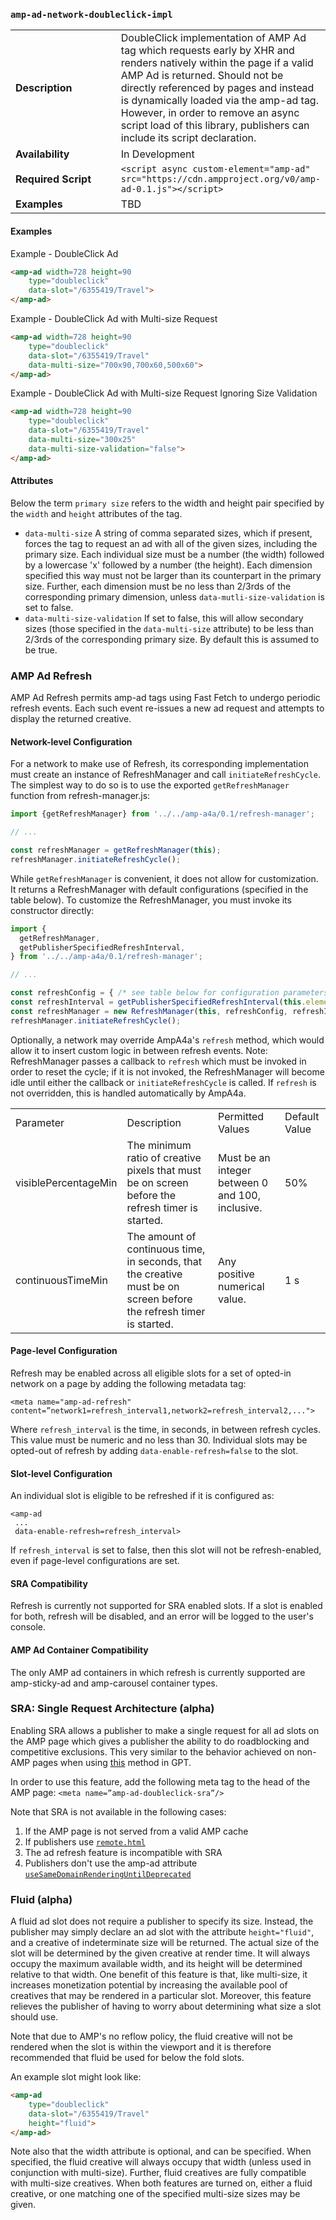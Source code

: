 <!---
Copyright 2016 The AMP HTML Authors. All Rights Reserved.

Licensed under the Apache License, Version 2.0 (the "License");
you may not use this file except in compliance with the License.
You may obtain a copy of the License at

      http://www.apache.org/licenses/LICENSE-2.0

Unless required by applicable law or agreed to in writing, software
distributed under the License is distributed on an "AS-IS" BASIS,
WITHOUT WARRANTIES OR CONDITIONS OF ANY KIND, either express or implied.
See the License for the specific language governing permissions and
limitations under the License.
-->

### <a name="amp-ad-network-doubleclick-impl"></a> `amp-ad-network-doubleclick-impl`

<table>
  <tr>
    <td width="40%"><strong>Description</strong></td>
    <td>DoubleClick implementation of AMP Ad tag which requests early by XHR and
    renders natively within the page if a valid AMP Ad is returned.  Should
    not be directly referenced by pages and instead is dynamically loaded
    via the amp-ad tag.  However, in order to remove an async script load
    of this library, publishers can include its script declaration.</td>
  </tr>
  <tr>
    <td width="40%"><strong>Availability</strong></td>
    <td>In Development</td>
  </tr>
  <tr>
    <td width="40%"><strong>Required Script</strong></td>
    <td><code>&lt;script async custom-element="amp-ad" src="https://cdn.ampproject.org/v0/amp-ad-0.1.js">&lt;/script></code></td>
  </tr>
  <tr>
    <td width="40%"><strong>Examples</strong></td>
    <td>TBD</td>
  </tr>
</table>

#### Examples
Example - DoubleClick Ad
```html
<amp-ad width=728 height=90
    type="doubleclick"
    data-slot="/6355419/Travel">
</amp-ad>
```

Example - DoubleClick Ad with Multi-size Request
```html
<amp-ad width=728 height=90
    type="doubleclick"
    data-slot="/6355419/Travel"
    data-multi-size="700x90,700x60,500x60">
</amp-ad>
```

Example - DoubleClick Ad with Multi-size Request Ignoring Size Validation
```html
<amp-ad width=728 height=90
    type="doubleclick"
    data-slot="/6355419/Travel"
    data-multi-size="300x25"
    data-multi-size-validation="false">
</amp-ad>
```

#### Attributes
Below the term `primary size` refers to the width and height pair specified by the `width` and `height` attributes of the tag.
- `data-multi-size` A string of comma separated sizes, which if present, forces the tag to request an ad with all of the given sizes, including the primary size. Each individual size must be a number (the width) followed by a lowercase 'x' followed by a number (the height). Each dimension specified this way must not be larger than its counterpart in the primary size. Further, each dimension must be no less than 2/3rds of the corresponding primary dimension, unless `data-mutli-size-validation` is set to false.
- `data-multi-size-validation` If set to false, this will allow secondary sizes (those specified in the `data-multi-size` attribute) to be less than 2/3rds of the corresponding primary size. By default this is assumed to be true.

### AMP Ad Refresh

AMP Ad Refresh permits amp-ad tags using Fast Fetch to undergo periodic refresh events. Each such event re-issues a new ad request and attempts to display the returned creative.

#### Network-level Configuration

For a network to make use of Refresh, its corresponding implementation must create an instance of RefreshManager and call
`initiateRefreshCycle`. The simplest way to do so is to use the exported `getRefreshManager` function from refresh-manager.js:

```javascript
import {getRefreshManager} from '../../amp-a4a/0.1/refresh-manager';

// ...

const refreshManager = getRefreshManager(this);
refreshManager.initiateRefreshCycle();
```

While `getRefreshManager` is convenient, it does not allow for customization. It returns a RefreshManager with default configurations (specified in the table below). To customize the RefreshManager, you must invoke its constructor directly:

```javascript
import {
  getRefreshManager,
  getPublisherSpecifiedRefreshInterval,
} from '../../amp-a4a/0.1/refresh-manager';

// ...

const refreshConfig = { /* see table below for configuration parameters */ };
const refreshInterval = getPublisherSpecifiedRefreshInterval(this.element, this.win);
const refreshManager = new RefreshManager(this, refreshConfig, refreshInterval);
refreshManager.initiateRefreshCycle();
```

Optionally, a network may override AmpA4a's `refresh` method, which would allow it to insert custom logic in between refresh events. Note: RefreshManager passes a callback to `refresh` which must be invoked in order to reset the cycle; if it is not invoked, the RefreshManager will become idle until either the callback or `initiateRefreshCycle` is called. If `refresh` is not overridden, this is handled automatically by AmpA4a.

<table>
  <tr>
    <td>Parameter</td>
    <td>Description</td>
    <td>Permitted Values</td>
    <td>Default Value</td>
  <tr>
    <td>visiblePercentageMin</td>
    <td>The minimum ratio of creative pixels that must be on screen before the refresh timer is started.</td>
    <td>Must be an integer between 0 and 100, inclusive.</td>
    <td>50%</td>
  </tr>
  <tr>
    <td>continuousTimeMin</td>
    <td>The amount of continuous time, in seconds, that the creative must be on screen before the refresh timer is started.</td>
    <td>Any positive numerical value.</td>
    <td>1 s</td>
  </tr>
</table>

#### Page-level Configuration

Refresh may be enabled across all eligible slots for a set of opted-in network on a page by adding the following metadata tag:

`<meta name="amp-ad-refresh" content=”network1=refresh_interval1,network2=refresh_interval2,...">`

Where `refresh_interval` is the time, in seconds, in between refresh cycles. This value must be numeric and no less than 30. Individual slots may be opted-out of refresh by adding `data-enable-refresh=false` to the slot.

#### Slot-level Configuration

An individual slot is eligible to be refreshed if it is configured as:

```
<amp-ad 
 ...
 data-enable-refresh=refresh_interval>
```
If `refresh_interval` is set to false, then this slot will not be refresh-enabled, even if page-level configurations are set.

#### SRA Compatibility

Refresh is currently not supported for SRA enabled slots. If a slot is enabled for both, refresh will be disabled, and an error will be logged to the user's console.

#### AMP Ad Container Compatibility

The only AMP ad containers in which refresh is currently supported are amp-sticky-ad and amp-carousel container types.


### SRA: Single Request Architecture (alpha)
Enabling SRA allows a publisher to make a single request for all ad slots on the AMP page which gives a publisher the ability to do roadblocking and competitive exclusions. This very similar to the behavior achieved on non-AMP pages when using [this](https://developers.google.com/doubleclick-gpt/reference#googletag.PubAdsService_enableSingleRequest) method in GPT.

In order to use this feature, add the following meta tag to the head of the AMP page:
`<meta name=”amp-ad-doubleclick-sra”/>`

Note that SRA is not available in the following cases:
1. If the AMP page is not served from a valid AMP cache 
2. If publishers use [`remote.html`](https://github.com/ampproject/amphtml/blob/master/ads/README.md#1st-party-cookies)
3. The ad refresh feature is incompatible with SRA
4. Publishers don't use the amp-ad attribute [`useSameDomainRenderingUntilDeprecated`](https://github.com/ampproject/amphtml/blob/master/ads/google/doubleclick.md#temporary-use-of-usesamedomainrenderinguntildeprecated)

### Fluid (alpha)
A fluid ad slot does not require a publisher to specify its size. Instead, the publisher may simply declare an ad slot with the attribute `height="fluid"`, and a creative of indeterminate size will be returned. The actual size of the slot will be determined by the given creative at render time. It will always occupy the maximum available width, and its height will be determined relative to that width. One benefit of this feature is that, like multi-size, it increases monetization potential by increasing the available pool of creatives that may be rendered in a particular slot. Moreover, this feature relieves the publisher of having to worry about determining what size a slot should use. 

Note that due to AMP's no reflow policy, the fluid creative will not be rendered when the slot is within the viewport and it is therefore recommended that fluid be used for below the fold slots.

An example slot might look like:

```html
<amp-ad 
    type="doubleclick"
    data-slot="/6355419/Travel"
    height="fluid">
</amp-ad>
```

Note also that the width attribute is optional, and can be specified. When specified, the fluid creative will always occupy that width (unless used in conjunction with multi-size). Further, fluid creatives are fully compatible with multi-size creatives. When both features are turned on, either a fluid creative, or one matching one of the specified multi-size sizes may be given.
